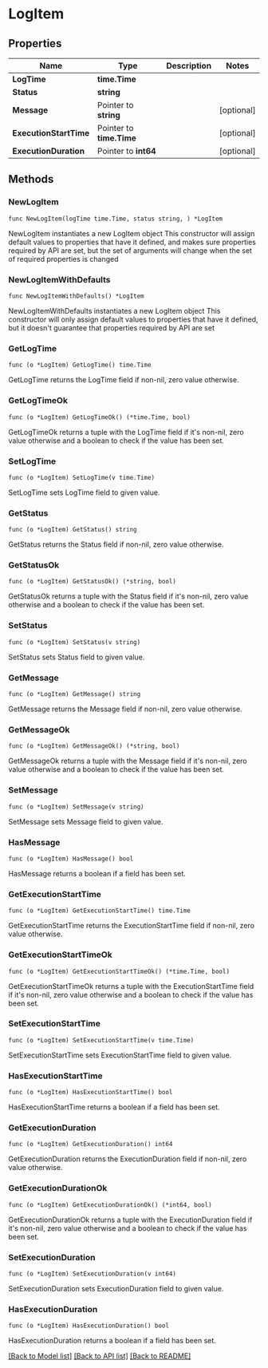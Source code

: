 # LogItem

## Properties

Name | Type | Description | Notes
------------ | ------------- | ------------- | -------------
**LogTime** | **time.Time** |  | 
**Status** | **string** |  | 
**Message** | Pointer to **string** |  | [optional] 
**ExecutionStartTime** | Pointer to **time.Time** |  | [optional] 
**ExecutionDuration** | Pointer to **int64** |  | [optional] 

## Methods

### NewLogItem

`func NewLogItem(logTime time.Time, status string, ) *LogItem`

NewLogItem instantiates a new LogItem object
This constructor will assign default values to properties that have it defined,
and makes sure properties required by API are set, but the set of arguments
will change when the set of required properties is changed

### NewLogItemWithDefaults

`func NewLogItemWithDefaults() *LogItem`

NewLogItemWithDefaults instantiates a new LogItem object
This constructor will only assign default values to properties that have it defined,
but it doesn't guarantee that properties required by API are set

### GetLogTime

`func (o *LogItem) GetLogTime() time.Time`

GetLogTime returns the LogTime field if non-nil, zero value otherwise.

### GetLogTimeOk

`func (o *LogItem) GetLogTimeOk() (*time.Time, bool)`

GetLogTimeOk returns a tuple with the LogTime field if it's non-nil, zero value otherwise
and a boolean to check if the value has been set.

### SetLogTime

`func (o *LogItem) SetLogTime(v time.Time)`

SetLogTime sets LogTime field to given value.


### GetStatus

`func (o *LogItem) GetStatus() string`

GetStatus returns the Status field if non-nil, zero value otherwise.

### GetStatusOk

`func (o *LogItem) GetStatusOk() (*string, bool)`

GetStatusOk returns a tuple with the Status field if it's non-nil, zero value otherwise
and a boolean to check if the value has been set.

### SetStatus

`func (o *LogItem) SetStatus(v string)`

SetStatus sets Status field to given value.


### GetMessage

`func (o *LogItem) GetMessage() string`

GetMessage returns the Message field if non-nil, zero value otherwise.

### GetMessageOk

`func (o *LogItem) GetMessageOk() (*string, bool)`

GetMessageOk returns a tuple with the Message field if it's non-nil, zero value otherwise
and a boolean to check if the value has been set.

### SetMessage

`func (o *LogItem) SetMessage(v string)`

SetMessage sets Message field to given value.

### HasMessage

`func (o *LogItem) HasMessage() bool`

HasMessage returns a boolean if a field has been set.

### GetExecutionStartTime

`func (o *LogItem) GetExecutionStartTime() time.Time`

GetExecutionStartTime returns the ExecutionStartTime field if non-nil, zero value otherwise.

### GetExecutionStartTimeOk

`func (o *LogItem) GetExecutionStartTimeOk() (*time.Time, bool)`

GetExecutionStartTimeOk returns a tuple with the ExecutionStartTime field if it's non-nil, zero value otherwise
and a boolean to check if the value has been set.

### SetExecutionStartTime

`func (o *LogItem) SetExecutionStartTime(v time.Time)`

SetExecutionStartTime sets ExecutionStartTime field to given value.

### HasExecutionStartTime

`func (o *LogItem) HasExecutionStartTime() bool`

HasExecutionStartTime returns a boolean if a field has been set.

### GetExecutionDuration

`func (o *LogItem) GetExecutionDuration() int64`

GetExecutionDuration returns the ExecutionDuration field if non-nil, zero value otherwise.

### GetExecutionDurationOk

`func (o *LogItem) GetExecutionDurationOk() (*int64, bool)`

GetExecutionDurationOk returns a tuple with the ExecutionDuration field if it's non-nil, zero value otherwise
and a boolean to check if the value has been set.

### SetExecutionDuration

`func (o *LogItem) SetExecutionDuration(v int64)`

SetExecutionDuration sets ExecutionDuration field to given value.

### HasExecutionDuration

`func (o *LogItem) HasExecutionDuration() bool`

HasExecutionDuration returns a boolean if a field has been set.


[[Back to Model list]](../README.md#documentation-for-models) [[Back to API list]](../README.md#documentation-for-api-endpoints) [[Back to README]](../README.md)


